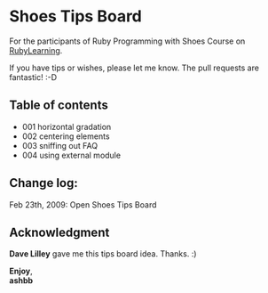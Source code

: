 Shoes Tips Board
================
For the participants of Ruby Programming with Shoes Course on [RubyLearning](http://rubylearning.org/).

If you have tips or wishes, please let me know. The pull requests are fantastic! :-D


Table of contents
-----------------
- 001 horizontal gradation
- 002 centering elements
- 003 sniffing out FAQ
- 004 using external module


Change log:
-----------
Feb 23th, 2009: Open Shoes Tips Board


Acknowledgment
--------------
__Dave Lilley__ gave me this tips board idea. Thanks. :)

__Enjoy__, <br>
__ashbb__
